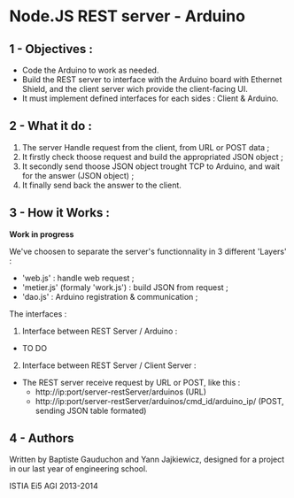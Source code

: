Node.JS REST server - Arduino
=======================================

1 - Objectives :
----------------
* Code the Arduino to work as needed.
* Build the REST server to interface with the Arduino board with Ethernet Shield, and the client server wich provide the client-facing UI.
* It must implement defined interfaces for each sides : Client & Arduino.


2 - What it do :
----------------

1. The server Handle request from the client, from URL or POST data ;
2. It firstly check thoose request and build the appropriated JSON object ;
3. It secondly send thoose JSON object trought TCP to Arduino, and wait for the answer (JSON object) ;
4. It finally send back the answer to the client.


3 - How it Works :
------------------
**Work in progress**
 
We've choosen to separate the server's functionnality in 3 different 'Layers' :
 * 'web.js' : handle web request ;
 * 'metier.js' (formaly 'work.js') : build JSON from request ;
 * 'dao.js' : Arduino registration & communication ;

The interfaces :
 
1. Interface between REST Server / Arduino :
  * TO DO

2. Interface between REST Server / Client Server :
  * The REST server receive request by URL or POST, like this :
    * http://ip:port/server-restServer/arduinos (URL)
    * http://ip:port/server-restServer/arduinos/cmd_id/arduino_ip/ (POST, sending JSON table formated)
 

4 - Authors
-----------
Written by Baptiste Gauduchon and Yann Jajkiewicz, designed for a project in our last year of engineering school.

ISTIA Ei5 AGI 2013-2014
